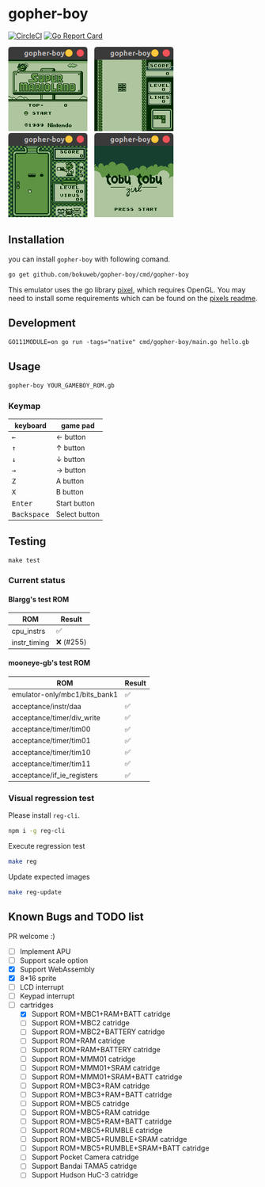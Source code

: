 # gopher-boy

[![CircleCI](https://circleci.com/gh/bokuweb/gopher-boy/tree/master.svg?style=svg)](https://circleci.com/gh/bokuweb/gopher-boy/tree/master) [![Go Report Card](https://goreportcard.com/badge/github.com/bokuweb/gopher-boy)](https://goreportcard.com/report/github.com/bokuweb/gopher-boy)

<img src="screenshot/mario.png">　<img src="screenshot/tetris.png">　<img src="screenshot/drmario.png">　<img src="screenshot/tobu.png">

## Installation

you can install `gopher-boy` with following comand.

```sh
go get github.com/bokuweb/gopher-boy/cmd/gopher-boy
```

This emulator uses the go library [pixel](https://github.com/faiface/pixel), which requires OpenGL. You may need to install some requirements which can be found on the [pixels readme](https://github.com/faiface/pixel#requirements).

## Development

```
GO111MODULE=on go run -tags="native" cmd/gopher-boy/main.go hello.gb
```


## Usage

```sh
gopher-boy YOUR_GAMEBOY_ROM.gb
```

### Keymap

| keyboard             | game pad      |
| -------------------- | ------------- |
| <kbd>&larr;</kbd>    | &larr; button |
| <kbd>&uarr;</kbd>    | &uarr; button |
| <kbd>&darr;</kbd>    | &darr; button |
| <kbd>&rarr;</kbd>    | &rarr; button |
| <kbd>Z</kbd>         | A button      |
| <kbd>X</kbd>         | B button      |
| <kbd>Enter</kbd>     | Start button  |
| <kbd>Backspace</kbd> | Select button |

## Testing

```
make test
```

### Current status

#### Blargg's test ROM

| ROM          | Result    |
| ------------ | --------- |
| cpu_instrs   | ✅        |
| instr_timing | ❌ (#255) |

#### mooneye-gb's test ROM

| ROM                           | Result |
| ----------------------------- | ------ |
| emulator-only/mbc1/bits_bank1 | ✅     |
| acceptance/instr/daa          | ✅     |
| acceptance/timer/div_write    | ✅     |
| acceptance/timer/tim00        | ✅     |
| acceptance/timer/tim01        | ✅     |
| acceptance/timer/tim10        | ✅     |
| acceptance/timer/tim11        | ✅     |
| acceptance/if_ie_registers    | ✅     |

### Visual regression test

Please install `reg-cli`.

```sh
npm i -g reg-cli
```

Execute regression test

```sh
make reg
```

Update expected images

```sh
make reg-update
```

## Known Bugs and TODO list

PR welcome :)

- [ ] Implement APU
- [ ] Support scale option
- [x] Support WebAssembly
- [x] 8\*16 sprite
- [ ] LCD interrupt
- [ ] Keypad interrupt
- [ ] cartridges
  - [x] Support ROM+MBC1+RAM+BATT catridge
  - [ ] Support ROM+MBC2 catridge
  - [ ] Support ROM+MBC2+BATTERY catridge
  - [ ] Support ROM+RAM catridge
  - [ ] Support ROM+RAM+BATTERY catridge
  - [ ] Support ROM+MMM01 catridge
  - [ ] Support ROM+MMM01+SRAM catridge
  - [ ] Support ROM+MMM01+SRAM+BATT catridge
  - [ ] Support ROM+MBC3+RAM catridge
  - [ ] Support ROM+MBC3+RAM+BATT catridge
  - [ ] Support ROM+MBC5 catridge
  - [ ] Support ROM+MBC5+RAM catridge
  - [ ] Support ROM+MBC5+RAM+BATT catridge
  - [ ] Support ROM+MBC5+RUMBLE catridge
  - [ ] Support ROM+MBC5+RUMBLE+SRAM catridge
  - [ ] Support ROM+MBC5+RUMBLE+SRAM+BATT catridge
  - [ ] Support Pocket Camera catridge
  - [ ] Support Bandai TAMA5 catridge
  - [ ] Support Hudson HuC-3 catridge
